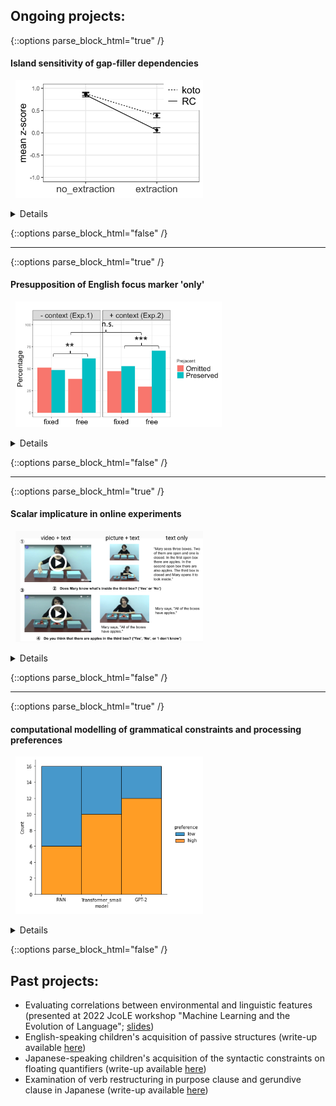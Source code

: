 ## Ongoing projects:

{::options parse_block_html="true" /}

#### Island sensitivity of gap-filler dependencies
<!---<span style="color:blue">*\#experimental syntax*</span>&nbsp;<span style="color:green">*\#Japanese*</span> \--->
&nbsp;&nbsp;<img src="exp1.png" alt="double_gap_exp1" width="300"/>
<details>
  
  * I have run a couple of factorial-design acceptability experiments in order to examine whether the dependency where a gap precedes its filler would exhibit the same degree of island effects as filler-gap dependencies, focusing on the case in Japanese where relativization seems to have taken place out of another relative clause, a known island (double relatives).
  * My findings so far suggest that they are indeed sensitive to the RC island, but the resulting island effect is relatively small. I am currently conducting follow-up experiments to find out why.
  * Presented at 2021 California Meeting on Psycholinguistics ([slides](CAMP_Takahashi.pdf))
</details>

{::options parse_block_html="false" /}

---

{::options parse_block_html="true" /}

#### Presupposition of English focus marker 'only'
<!---<span style="color:purple">*\#semantics&pragmatics*</span>&nbsp;<span style="color:navy">*\#English*</span> \--->
&nbsp;&nbsp;<img src="only_presupposition.png" alt="only_presupposition" width="330"/>
<details>

  * I conducted a series of experiments to find out what is presupposed by the focus marker 'only'; is it the prejacent of the sentence (e.g., "John ate only bananas" presupposes that "John ate (at least) bananas"), or something else? My focus is on whether a certain experimental paradigm, namely the one that proffers alternative propositions in the form of response options, can change the presuppositional component of 'only'.
  * Presented at 2021 AMLaP ([slides](AMLaP_Takahashi.pdf))
</details>

{::options parse_block_html="false" /}

---

{::options parse_block_html="true" /}
#### Scalar implicature in online experiments
<!---<span style="color:purple">*\#semantics&pragmatics*</span>&nbsp;<span style="color:navy">*\#English*</span>--->
&nbsp;&nbsp;<img src="online_implicature.png" alt="online_implicature" width="300"/>
<details>
  
  * I am examining the effect of presentation modality (video/picture/text), as well as the presence of an in-person experimenter, on the way participants engage in pragmatic reasoning, with a focus on the well-known "some-but-not-all" implicature.
  * Presented at 2022 Experiments in Linguistic Meaning ([slides](ELM_Takahashi.pdf))
</details>

{::options parse_block_html="false" /}

---

{::options parse_block_html="true" /}
#### computational modelling of grammatical constraints and processing preferences
&nbsp;&nbsp;<img src="RC_attachment.png" alt="RC_attachment" width="300"/>
<details>
  
  * I have evaluated neural language models like RNN and GPT-2 to find out if they are capable of capturing a certain preferennce among Japanese speakers when it comes to processing relative clauses (RCs). I have also tested their sensitivity to syntactic islands to see if their performance aligns with the behavior of human subjects. 
  * Check out these notebooks summarizing my findings: ([RC attachment](https://colab.research.google.com/drive/1_VUB3ZFKdX6oM6kpw-R_pRqNV_MkMpMN?usp=sharing), [RC island](https://colab.research.google.com/drive/1DMXvgKit5HK4sqxm6JpOHaBIPJmOaFDy?usp=sharing))
</details>

{::options parse_block_html="false" /}
<br />
## Past projects:
* Evaluating correlations between environmental and linguistic features (presented at 2022 JcoLE workshop "Machine Learning and the Evolution of Language"; [slides](JcoLE_Takahashi_Arnett.pdf))
*	English-speaking children's acquisition of passive structures (write-up available [here](http://www.lingref.com/bucld/42/BUCLD42-16.pdf))
*	Japanese-speaking children's acquisition of the syntactic constraints on floating quantifiers (write-up available [here](https://scholarspace.manoa.hawaii.edu/bitstream/10125/58832/RN55-LLL2017.pdf))
*	Examination of verb restructuring in purpose clause and gerundive clause in Japanese (write-up available [here](http://www.waseda.jp/assoc-JATLaC/Journals/Resources/01.Takahashi.pdf))
